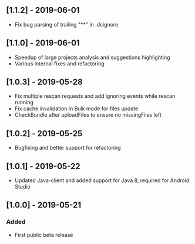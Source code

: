 ## [1.1.2] - 2019-06-01
- Fix bug parsing of trailing "**" in .dcignore

## [1.1.0] - 2019-06-01
- Speedup of large projects analysis and suggestions highlighting
- Various internal fixes and refactoring

## [1.0.3] - 2019-05-28
- Fix multiple rescan requests and add ignoring events while rescan running
- Fix cache invalidation in Bulk mode for files update
- CheckBundle after uploadFiles to ensure no missingFiles left

## [1.0.2] - 2019-05-25
- Bugfixing and better support for refactoring

## [1.0.1] - 2019-05-22
- Updated Java-client and added support for Java 8, required for Android Studio

## [1.0.0] - 2019-05-21
### Added
- First public beta release
